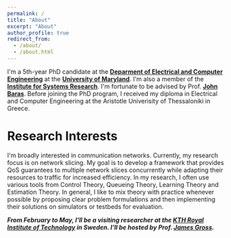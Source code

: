 ```yaml
---
permalink: /
title: "About"
excerpt: "About"
author_profile: true
redirect_from: 
  - /about/
  - /about.html
---
```


I'm a 5th-year PhD candidate at the **[Deparment of Electrical and Computer Engineering](https://ece.umd.edu/)** at the **[University of Maryland](https://umd.edu/)**. I'm also a member of the **[Institute for Systems Research](https://isr.umd.edu/)**. I'm fortunate to be advised by Prof. **[John Baras](https://ece.umd.edu/clark/faculty/357/John-S-Baras)**. Before joining the PhD program, I received my diploma in Electrical and Computer Engineering  at the Aristotle Univerisity of Thessaloniki in Greece.

# Research Interests

I'm broadly interested in communication networks. Currently, my research focus is on network slicing. My goal is to develop a framework that provides QoS guarantees to multiple network slices concurrently while adapting their resources to traffic for increased efficiency. In my research, I often use various tools from Control Theory, Queueing Theory, Learning Theory and Estimation Theory. In general, I like to mix theory with practice whenever possible by proposing clear problem formulations and then implementing their solutions on simulators or testbeds for evaluation. 

***From February to May, I'll be a visiting researcher at the [KTH Royal Institute of Technology](https://www.kth.se/en) in Sweden. I'll be hosted by Prof. [James Gross](https://www.jamesgross.org/).***

